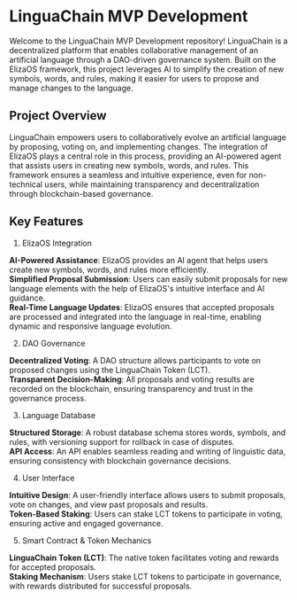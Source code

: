 # LinguaChain MVP Development

Welcome to the LinguaChain MVP Development repository! LinguaChain is a decentralized platform that enables collaborative management of an artificial language through a DAO-driven governance system. Built on the ElizaOS framework, this project leverages AI to simplify the creation of new symbols, words, and rules, making it easier for users to propose and manage changes to the language.

## Project Overview

LinguaChain empowers users to collaboratively evolve an artificial language by proposing, voting on, and implementing changes. The integration of ElizaOS plays a central role in this process, providing an AI-powered agent that assists users in creating new symbols, words, and rules. This framework ensures a seamless and intuitive experience, even for non-technical users, while maintaining transparency and decentralization through blockchain-based governance.

## Key Features

1. ElizaOS Integration

**AI-Powered Assistance**: ElizaOS provides an AI agent that helps users create new symbols, words, and rules more efficiently.<br>
**Simplified Proposal Submission**: Users can easily submit proposals for new language elements with the help of ElizaOS's intuitive interface and AI guidance. <br>
**Real-Time Language Updates**: ElizaOS ensures that accepted proposals are processed and integrated into the language in real-time, enabling dynamic and responsive language evolution.

2. DAO Governance

**Decentralized Voting**: A DAO structure allows participants to vote on proposed changes using the LinguaChain Token (LCT).<br>
**Transparent Decision-Making**: All proposals and voting results are recorded on the blockchain, ensuring transparency and trust in the governance process.

3. Language Database

**Structured Storage**: A robust database schema stores words, symbols, and rules, with versioning support for rollback in case of disputes.<br>
**API Access**: An API enables seamless reading and writing of linguistic data, ensuring consistency with blockchain governance decisions.

4. User Interface

**Intuitive Design**: A user-friendly interface allows users to submit proposals, vote on changes, and view past proposals and results.<br>
**Token-Based Staking**: Users can stake LCT tokens to participate in voting, ensuring active and engaged governance.

5. Smart Contract & Token Mechanics

**LinguaChain Token (LCT)**: The native token facilitates voting and rewards for accepted proposals.<br>
**Staking Mechanism**: Users stake LCT tokens to participate in governance, with rewards distributed for successful proposals.

